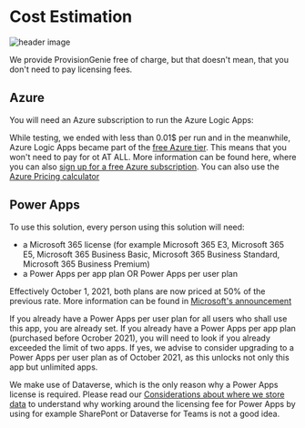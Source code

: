 # Cost Estimation

![header image](https://github.com/ProvisionGenie/ProvisionGenie/blob/main/media/Genie_Header.png)

We provide ProvisionGenie free of charge, but that doesn't mean, that you don't need to pay licensing fees.

## Azure

You will need an Azure subscription to run the Azure Logic Apps:

While testing, we ended with less than 0.01$ per run and in the meanwhile, Azure Logic Apps became part of the [free Azure tier](https://azure.microsoft.com/updates/five-more-free-services-available-with-an-azure-free-account/). This means that you won't need to pay for ot AT ALL. More information can be found here, where you can also [sign up for a free Azure subscription](https://azure.microsoft.com/free). You can also use the [Azure Pricing calculator](https://azure.microsoft.com/pricing/calculator/)

## Power Apps

To use this solution, every person using this solution will need:

* a Microsoft 365 license (for example Microsoft 365 E3, Microsoft 365 E5, Microsoft 365 Business Basic, Microsoft 365 Business Standard, Microsoft 365 Business Premium)
* a Power Apps per app plan OR Power Apps per user plan

Effectively October 1, 2021, both plans are now priced at 50% of the previous rate. More information can be found in [Microsoft's announcement](https://www.microsoft.com/licensing/news/pricing_and_licensing_updates_coming_to_power_apps)

If you already have a Power Apps per user plan for all users who shall use this app, you are already set.
If you already have a Power Apps per app plan (purchased before Ocrober 2021), you will need to look if you already exceeded the limit of two apps. If yes, we advise to consider upgrading to a Power Apps per user plan as of October 2021, as this unlocks not only this app but unlimited apps.

We make use of Dataverse, which is the only reason why a Power Apps license is required. Please read our [Considerations about where we store data](Considerations-on-Dataverse.md) to understand why working around the licensing fee for Power Apps by using for example SharePont or Dataverse for Teams is not a good idea.
